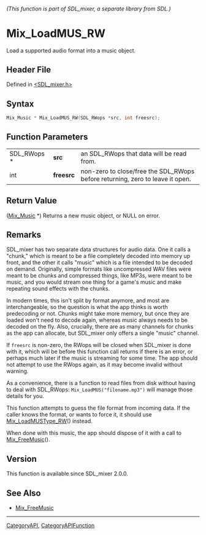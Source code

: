 ###### (This function is part of SDL_mixer, a separate library from SDL.)
# Mix_LoadMUS_RW

Load a supported audio format into a music object.

## Header File

Defined in [<SDL_mixer.h>](https://github.com/libsdl-org/SDL_mixer/blob/SDL2/include/SDL_mixer.h)

## Syntax

```c
Mix_Music * Mix_LoadMUS_RW(SDL_RWops *src, int freesrc);
```

## Function Parameters

|             |             |                                                                               |
| ----------- | ----------- | ----------------------------------------------------------------------------- |
| SDL_RWops * | **src**     | an SDL_RWops that data will be read from.                                     |
| int         | **freesrc** | non-zero to close/free the SDL_RWops before returning, zero to leave it open. |

## Return Value

([Mix_Music](Mix_Music) *) Returns a new music object, or NULL on error.

## Remarks

SDL_mixer has two separate data structures for audio data. One it calls a
"chunk," which is meant to be a file completely decoded into memory up
front, and the other it calls "music" which is a file intended to be
decoded on demand. Originally, simple formats like uncompressed WAV files
were meant to be chunks and compressed things, like MP3s, were meant to be
music, and you would stream one thing for a game's music and make repeating
sound effects with the chunks.

In modern times, this isn't split by format anymore, and most are
interchangeable, so the question is what the app thinks is worth
predecoding or not. Chunks might take more memory, but once they are loaded
won't need to decode again, whereas music always needs to be decoded on the
fly. Also, crucially, there are as many channels for chunks as the app can
allocate, but SDL_mixer only offers a single "music" channel.

If `freesrc` is non-zero, the RWops will be closed when SDL_mixer is done
with it, which will be before this function call returns if there is an
error, or perhaps much later if the music is streaming for some time. The
app should not attempt to use the RWops again, as it may become invalid
without warning.

As a convenience, there is a function to read files from disk without
having to deal with SDL_RWops: `Mix_LoadMUS("filename.mp3")` will manage
those details for you.

This function attempts to guess the file format from incoming data. If the
caller knows the format, or wants to force it, it should use
[Mix_LoadMUSType_RW](Mix_LoadMUSType_RW)() instead.

When done with this music, the app should dispose of it with a call to
[Mix_FreeMusic](Mix_FreeMusic)().

## Version

This function is available since SDL_mixer 2.0.0.

## See Also

- [Mix_FreeMusic](Mix_FreeMusic)

----
[CategoryAPI](CategoryAPI), [CategoryAPIFunction](CategoryAPIFunction)

